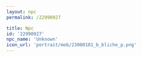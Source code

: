 ```yaml
---
layout: npc
permalink: /22990927

title: Npc
id: '22990927'
npc_name: 'Unknown'
icon_url: 'portrait/mob/23000101_b_bliche_p.png'
---
```

